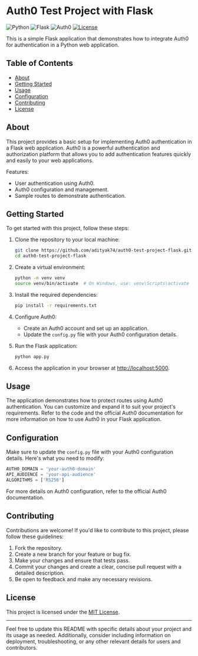 # Auth0 Test Project with Flask

![Python](https://img.shields.io/badge/Python-3.8%2B-blue)
![Flask](https://img.shields.io/badge/Flask-2.0%2B-green)
![Auth0](https://img.shields.io/badge/Auth0-Authentication-yellow)
[![License](https://img.shields.io/github/license/adityak74/auth0-test-project-flask)](LICENSE)

This is a simple Flask application that demonstrates how to integrate Auth0 for authentication in a Python web application.

## Table of Contents

- [About](#about)
- [Getting Started](#getting-started)
- [Usage](#usage)
- [Configuration](#configuration)
- [Contributing](#contributing)
- [License](#license)

## About

This project provides a basic setup for implementing Auth0 authentication in a Flask web application. Auth0 is a powerful authentication and authorization platform that allows you to add authentication features quickly and easily to your web applications.

Features:
- User authentication using Auth0.
- Auth0 configuration and management.
- Sample routes to demonstrate authentication.

## Getting Started

To get started with this project, follow these steps:

1. Clone the repository to your local machine:

   ```bash
   git clone https://github.com/adityak74/auth0-test-project-flask.git
   cd auth0-test-project-flask
   ```

2. Create a virtual environment:

   ```bash
   python -m venv venv
   source venv/bin/activate  # On Windows, use: venv\Scripts\activate
   ```

3. Install the required dependencies:

   ```bash
   pip install -r requirements.txt
   ```

4. Configure Auth0:

   - Create an Auth0 account and set up an application.
   - Update the `config.py` file with your Auth0 configuration details.

5. Run the Flask application:

   ```bash
   python app.py
   ```

6. Access the application in your browser at [http://localhost:5000](http://localhost:5000).

## Usage

The application demonstrates how to protect routes using Auth0 authentication. You can customize and expand it to suit your project's requirements. Refer to the code and the official Auth0 documentation for more information on how to use Auth0 in your Flask application.

## Configuration

Make sure to update the `config.py` file with your Auth0 configuration details. Here's what you need to modify:

```python
AUTH0_DOMAIN = 'your-auth0-domain'
API_AUDIENCE = 'your-api-audience'
ALGORITHMS = ['RS256']
```

For more details on Auth0 configuration, refer to the official Auth0 documentation.

## Contributing

Contributions are welcome! If you'd like to contribute to this project, please follow these guidelines:

1. Fork the repository.
2. Create a new branch for your feature or bug fix.
3. Make your changes and ensure that tests pass.
4. Commit your changes and create a clear, concise pull request with a detailed description.
5. Be open to feedback and make any necessary revisions.

## License

This project is licensed under the [MIT License](LICENSE).

---

Feel free to update this README with specific details about your project and its usage as needed. Additionally, consider including information on deployment, troubleshooting, or any other relevant details for users and contributors.
